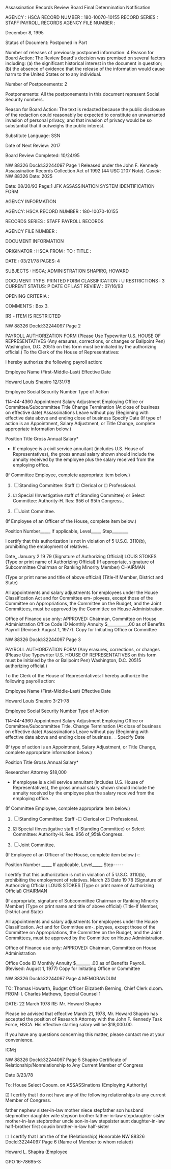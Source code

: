 Assassination Records Review Board
Final Determination Notification

AGENCY : HSCA
RECORD NUMBER : 180-10070-10155
RECORD SERIES : STAFF PAYROLL RECORDS
AGENCY FILE NUMBER :

December 8, 1995

Status of Document: Postponed in Part

Number of releases of previously postponed information: 4
Reason for Board Action: The Review Board's decision was premised on several factors
including: (a) the significant historical interest in the document in question; (b) the
absence of evidence that the release of the information would cause harm to the United
States or to any individual.

Number of Postponements: 2

Postponements: All the postponements in this document represent Social Security numbers.

Reason for Board Action: The text is redacted because the public disclosure of the redaction could
reasonably be expected to constitute an unwarranted invasion of personal privacy, and that invasion of
privacy would be so substantial that it outweighs the public interest.

Substitute Language: SSN

Date of Next Review: 2017

Board Review Completed: 10/24/95

NW 88326
DocId:32244097 Page 1
Released under the John F. Kennedy Assassination Records Collection Act of 1992 (44 USC
2107 Note). Case#: NW 88326 Date: 2025

Date: 08/20/93
Page:1
JFK ASSASSINATION SYSTEM
IDENTIFICATION FORM

AGENCY INFORMATION

AGENCY: HSCA
RECORD NUMBER : 180-10070-10155

RECORDS SERIES :
STAFF PAYROLL RECORDS

AGENCY FILE NUMBER :

DOCUMENT INFORMATION

ORIGINATOR : HSCA
FROM :
TO :
TITLE :

DATE : 03/21/78
PAGES: 4

SUBJECTS :
HSCA; ADMINISTRATION
SHAPIRO, HOWARD

DOCUMENT TYPE: PRINTED FORM
CLASSIFICATION : U
RESTRICTIONS : 3
CURRENT STATUS: P
DATE OF LAST REVIEW : 07/16/93

OPENING CRITERIA :

COMMENTS :
Box 3.

[R] - ITEM IS RESTRICTED

NW 88326
DocId:32244097 Page 2

PAYROLL AUTHORIZATION FORM
(Please Use Typewriter U.S. HOUSE OF REPRESENTATIVES (Any erasures, corrections, or changes
or Ballpoint Pen) Washington, D.C. 20515 on this form must be initialed by the
authorizing official.)
To the Clerk of the House of Representatives:

I hereby authorize the following payroll action:

Employee Name (First-Middle-Last) Effective Date

Howard Louis Shapiro 12/31/78

Employee Social Security Number Type of Action

114-44-4360 Appointment
Salary Adjustment
Employing Office or Committee/Subcommittee Title Change
Termination (At close of business on effective date)
Assassinations
Leave without pay (Beginning with effective date above and ending
close of business
Specify Date
(If type of action is an Appointment, Salary Adjustment, or Title Change, complete appropriate information below.)

Position Title Gross Annual Salary*

* If employee is a civil service annuitant (includes U.S. House of Representatives), the gross annual salary shown should include the annuity received by the employee
plus the salary received from the employing office.

(If Committee Employee, complete appropriate item below.)

1. ☐ Standing Committee: Staff ☐ Clerical or ☐ Professional.

2. ☑ Special (Investigative staff of Standing Committee) or Select Committee: Authority-H. Res: 956 of 95th Congress..

3. ☐ Joint Committee.

(If Employee of an Officer of the House, complete item below.)

Position Number_____ If applicable, Level_____ Step________

I certify that this authorization is not in violation of 5 U.S.C. 3110(b), prohibiting the employment of
relatives.

Date_ January 2 19 79
(Signature of Authorizing Official)
LOUIS STOKES
(Type or print name of Authorizing Official)
(If appropriate, signature of Subcommittee Chairman or Ranking Minority Member) CHAIRMAN

(Type or print name and title of above official) (Title-If Member, District and State)

All appointments and salary adjustments for employees under the House Classification Act and for Committee em-
ployees, except those of the Committee on Appropriations, the Committee on the Budget, and the Joint Committees, must
be approved by the Committee on House Administration.

Office of Finance use only: APPROVED:
Chairman, Committee on House Administration
Office Code ID
Monthly Annuity $__________.00 as of Benefits
Payroll (Revised: August 1, 1977).
Copy for Initiating Office or Committee

NW 88326
DocId:32244097 Page 3

PAYROLL AUTHORIZATION FORM (Any erasures, corrections, or changes
(Please Use Typewriter U.S. HOUSE OF REPRESENTATIVES on this form must be initialed by the
or Ballpoint Pen) Washington, D.C. 20515 authorizing official.)

To the Clerk of the House of Representatives:
I hereby authorize the following payroll action:

Employee Name (First-Middle-Last) Effective Date

Howard Louis Shapiro 3-21-78

Employee Social Security Number Type of Action

114-44-4360 Appointment
Salary Adjustment
Employing Office or Committee/Subcommittee Title. Change
Termination (At close of business on effective date)
Assassinations
Leave without pay (Beginning with effective date above and ending
close of business_ _
Specify Date

(If type of action is an Appointment, Salary Adjustment, or Title Change, complete appropriate information below.)

Position Title Gross Annual Salary*

Researcher Attorney $18,000

* If employee is a civil service annuitant (includes U.S. House of Representatives), the gross annual salary shown should include the annuity received by the employee
plus the salary received from the employing office.

(If Committee Employee, complete appropriate item below.)

1. ☐ Standing Committee: Staff -☐ Clerical or ☐ Professional.

2. ☑ Special (Investigative staff of Standing Committee) or Select Committee: Authority-H. Res. 956 of_95t& Congress.

3. ☐ Joint Committee.

(If Employee of an Officer of the House, complete item below.)-:

Position Number _____ If applicable, Level_____ Step-----

I certify that this authorization is not in violation of 5 U.S.C. 3110(b), prohibiting the employment of
relatives.
March 23
Date 19 78
(Signature of Authorizing Official)
LOUIS STOKES
(Type or print name of Authorizing Official)
CHAIRMAN

(If appropriate, signature of Subcommittee Chairman or Ranking Minority Member)
(Type or print name and title of above official) (Title-If Member, District and State)

All appointments and salary adjustments for employees under the House Classification. Act and for Committee em-.
ployees, except those of the Committee on Appropriations, the Committee on the Budget, and the Joint Committees, must
be approved by the Committee on House Administration.

Office of Finance use only: APPROVED:
Chairman, Committee on House Administration

Office Code ID
Monthly Annuity $_______ .00 as of Benefits
Payroll.. (Revised: August 1, 1977)
Copy for Initiating Office or Committee

NW 88326
DocId:32244097 Page 4
MEMORANDUM

TO: Thomas Howarth, Budget Officer
Elizabeth Berning, Chief Clerk
d.com.
FROM: I. Charles Mathews, Special Counsel
1

DATE: 22 March 1978
RE: Mr. Howard Shapiro

Please be advised that effective March 21, 1978,
Mr. Howard Shapiro has accepted the position of Research
Attorney with the John F. Kennedy Task Force, HSCA. His
effective starting salary will be $18,000.00.

If you have any questions concerning this matter,
please contact me at your convenience.

ICM:j

NW 88326
DocId:32244097 Page 5
Shapiro
Certificate of Relationship/Nonrelationship to
Any Current Member of Congress

Date 3/23/78

To: House Select Cooum. on ASSASSinations
(Employing Authority)

☑ I certify that I do not have any of the following relationships to any
current Member of Congress.

father nephew sister-in-law
mother niece stepfather
son husband stepmother
daughter wife stepson
brother father-in-law stepdaughter
sister mother-in-law stepbrother
uncle son-in-law stepsister
aunt daughter-in-law half-brother
first cousin brother-in-law half-sister

☐ I certify that I am the of the
(Relationship)
Honorable
NW 88326
Docld:32244097 Page 6
(Name of Member to whom related)

Howard L. Shapira
(Employee

GPO 16-78695-3
